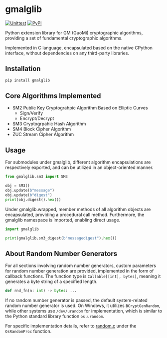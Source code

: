 # gmalglib

[![Unittest](https://github.com/ww-rm/gmalglib/actions/workflows/python-test.yml/badge.svg)](https://github.com/ww-rm/gmalglib/actions/workflows/python-test.yml)
[![PyPI](https://github.com/ww-rm/gmalglib/actions/workflows/python-publish.yml/badge.svg)](https://github.com/ww-rm/gmalglib/actions/workflows/python-publish.yml)

Python extension library for GM (GuoMi) cryptographic algorithms, providing a set of fundamental cryptographic algorithms.

Implemented in C language, encapsulated based on the native CPython interface, without dependencies on any third-party libraries.

## Installation

```bat
pip install gmalglib
```

## Core Algorithms Implemented

- SM2 Public Key Cryptograhpic Algorithm Based on Elliptic Curves
  - Sign/Verify
  - Encrypt/Decrypt
- SM3 Cryptogrpahic Hash Algorithm
- SM4 Block Cipher Algorithm
- ZUC Stream Cipher Algorithm

## Usage

For submodules under gmalglib, different algorithm encapsulations are respectively exported, and can be utilized in an object-oriented manner.

```python
from gmalglib.sm3 import SM3

obj = SM3()
obj.update(b"message")
obj.update(b"digest")
print(obj.digest().hex())
```

Under gmalglib.wrapped, member methods of all algorithm objects are encapsulated, providing a procedural call method. Furthermore, the gmalglib namespace is imported, enabling direct usage.

```python
import gmalglib

print(gmalglib.sm3_digest(b"messagedigest").hex())
```

## About Random Number Generators

For all sections involving random number generators, custom parameters for random number generation are provided, implemented in the form of callback functions. The function type is `Callable[[int], bytes]`, meaning it generates a byte string of a specified length.

```python
def rnd_fn(n: int) -> bytes: ...
```

If no random number generator is passed, the default system-related random number generator is used. On Windows, it utilizes `BCryptGenRandom`, while other systems use `/dev/urandom` for implementation, which is similar to the Python standard library function `os.urandom`.

For specific implementation details, refer to [random.c](https://github.com/ww-rm/gmalglib/blob/main/src/gmalglib/core/random.c) under the `OsRandomProc` function.
